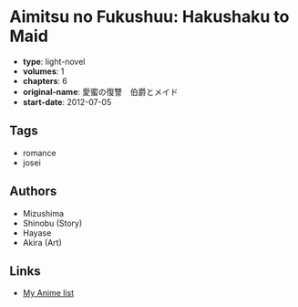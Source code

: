 # Aimitsu no Fukushuu: Hakushaku to Maid

-   **type**: light-novel
-   **volumes**: 1
-   **chapters**: 6
-   **original-name**: 愛蜜の復讐　伯爵とメイド
-   **start-date**: 2012-07-05

## Tags

-   romance
-   josei

## Authors

-   Mizushima
-   Shinobu (Story)
-   Hayase
-   Akira (Art)

## Links

-   [My Anime list](https://myanimelist.net/manga/100287/Aimitsu_no_Fukushuu__Hakushaku_to_Maid)
